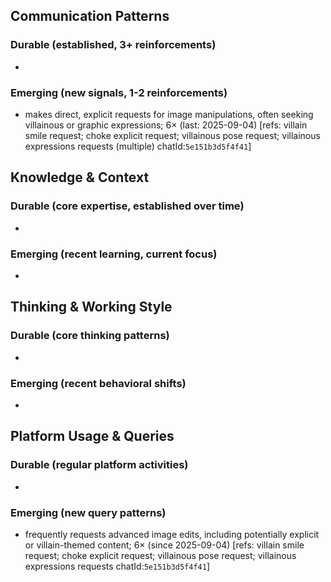 ## Communication Patterns
### Durable (established, 3+ reinforcements)
-

### Emerging (new signals, 1-2 reinforcements)
- makes direct, explicit requests for image manipulations, often seeking villainous or graphic expressions; 6× (last: 2025-09-04) [refs: villain smile request; choke explicit request; villainous pose request; villainous expressions requests (multiple) chatId:`5e151b3d5f4f41`]

## Knowledge & Context
### Durable (core expertise, established over time)
-

### Emerging (recent learning, current focus)
-

## Thinking & Working Style
### Durable (core thinking patterns)
-

### Emerging (recent behavioral shifts)
-

## Platform Usage & Queries
### Durable (regular platform activities)
-

### Emerging (new query patterns)
- frequently requests advanced image edits, including potentially explicit or villain-themed content; 6× (since 2025-09-04) [refs: villain smile request; choke explicit request; villainous pose request; villainous expressions requests chatId:`5e151b3d5f4f41`]